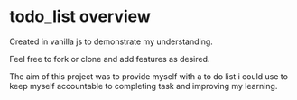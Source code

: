 # todo_list overview

Created in vanilla js to demonstrate my understanding.

Feel free to fork or clone and add features as desired.

The aim of this project was to provide myself with a to do list i could use to keep myself accountable to completing task and improving my learning.

